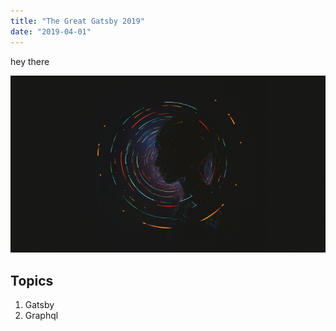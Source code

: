 ```yaml
---
title: "The Great Gatsby 2019"
date: "2019-04-01"
---
```

hey there

![sil](./2.jpg)

## Topics
1. Gatsby
2. Graphql
